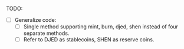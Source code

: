 TODO:

- [ ] Generalize code:
  - [ ] Single method supporting mint, burn, djed, shen instead of four separate methods.
  - [ ] Refer to DJED as stablecoins, SHEN as reserve coins.
